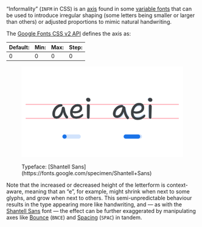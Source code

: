 “Informality” (`INFM` in CSS) is an [axis](/glossary/axis_in_variable_fonts) found in some [variable fonts](/glossary/variable_fonts) that can be used to introduce irregular shaping (some letters being smaller or larger than others) or adjusted proportions to mimic natural handwriting.

The [Google Fonts CSS v2 API](https://developers.google.com/fonts/docs/css2) defines the axis as:

| Default: | Min: | Max: | Step: |
| --- | --- | --- | --- |
| 0 | 0 | 0 | 0 |

<figure>

![An image showing two type specimens, each with an axis slider underneath. The specimen on the left shows the effects of the axis’ lowest value. The specimen on the right shows the effects of the axis’ highest value.](images/thumbnail.svg)

<figcaption>Typeface: [Shantell Sans](https://fonts.google.com/specimen/Shantell+Sans)</figcaption>
</figure>

Note that the increased or decreased height of the letterform is context-aware, meaning that an “e”, for example, might shrink when next to some glyphs, and grow when next to others. This semi-unpredictable behaviour results in the type appearing more like handwriting, and — as with the [Shantell Sans](https://fonts.google.com/specimen/Shantell+Sans) font — the effect can be further exaggerated by manipulating axes like [Bounce](/glossary/bnce_axis) (`BNCE`) and [Spacing](/glossary/spac_axis) (`SPAC`) in tandem. 